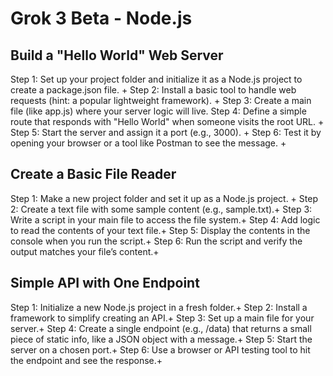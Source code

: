 # Grok 3 Beta - Node.js

## Build a "Hello World" Web Server

Step 1: Set up your project folder and initialize it as a Node.js project to create a package.json file. +
Step 2: Install a basic tool to handle web requests (hint: a popular lightweight framework). +
Step 3: Create a main file (like app.js) where your server logic will live.
Step 4: Define a simple route that responds with "Hello World" when someone visits the root URL. +
Step 5: Start the server and assign it a port (e.g., 3000). +
Step 6: Test it by opening your browser or a tool like Postman to see the message. +

## Create a Basic File Reader

Step 1: Make a new project folder and set it up as a Node.js project. +
Step 2: Create a text file with some sample content (e.g., sample.txt).+
Step 3: Write a script in your main file to access the file system.+
Step 4: Add logic to read the contents of your text file.+
Step 5: Display the contents in the console when you run the script.+
Step 6: Run the script and verify the output matches your file’s content.+

## Simple API with One Endpoint

Step 1: Initialize a new Node.js project in a fresh folder.+
Step 2: Install a framework to simplify creating an API.+
Step 3: Set up a main file for your server.+
Step 4: Create a single endpoint (e.g., /data) that returns a small piece of static info, like a JSON object with a message.+
Step 5: Start the server on a chosen port.+
Step 6: Use a browser or API testing tool to hit the endpoint and see the response.+
